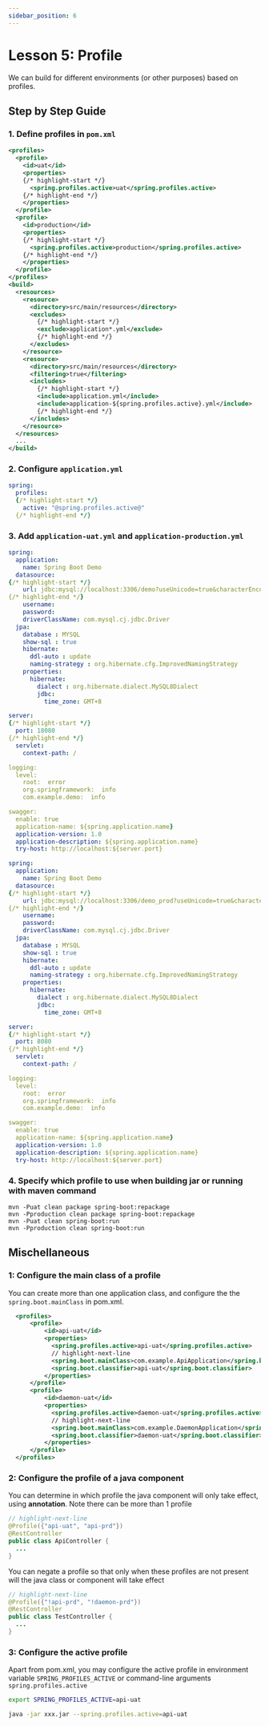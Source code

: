 ```yaml
---
sidebar_position: 6
---
```


# Lesson 5:  Profile

We can build for different environments (or other purposes) based on profiles.


## Step by Step Guide

### 1. Define profiles in `pom.xml`

```xml title="pom.xml" showLineNumbers
<profiles>
  <profile>
    <id>uat</id>
    <properties>
    {/* highlight-start */}   
      <spring.profiles.active>uat</spring.profiles.active>
    {/* highlight-end */}     
    </properties>
  </profile>
  <profile>
    <id>production</id>
    <properties>
    {/* highlight-start */}
      <spring.profiles.active>production</spring.profiles.active>
    {/* highlight-end */}
    </properties>
  </profile>
</profiles>
<build>
  <resources>
    <resource>
      <directory>src/main/resources</directory>      
      <excludes>
        {/* highlight-start */}
        <exclude>application*.yml</exclude>
        {/* highlight-end */}      
      </excludes>      
    </resource>
    <resource>
      <directory>src/main/resources</directory>
      <filtering>true</filtering>
      <includes>
        {/* highlight-start */}
        <include>application.yml</include>
        <include>application-${spring.profiles.active}.yml</include>
        {/* highlight-end */}      
      </includes>
    </resource>
  </resources>
  ...
</build>
```

### 2. Configure `application.yml`

```yml title="application.yml"
spring:
  profiles:
  {/* highlight-start */}
    active: "@spring.profiles.active@"
  {/* highlight-end */}    
```

### 3. Add `application-uat.yml` and `application-production.yml`

```yml title="application-uat.yml" showLineNumbers
spring:
  application:
    name: Spring Boot Demo
  datasource:
{/* highlight-start */}   
    url: jdbc:mysql://localhost:3306/demo?useUnicode=true&characterEncoding=utf-8&useLegacyDatetimeCode=false
{/* highlight-end */}   
    username: 
    password: 
    driverClassName: com.mysql.cj.jdbc.Driver
  jpa:
    database : MYSQL
    show-sql : true
    hibernate:
      ddl-auto : update
      naming-strategy : org.hibernate.cfg.ImprovedNamingStrategy
    properties:
      hibernate:
        dialect : org.hibernate.dialect.MySQL8Dialect
        jdbc:
          time_zone: GMT+8

server:
{/* highlight-start */}   
  port: 18080
{/* highlight-end */}     
  servlet:
    context-path: /

logging:
  level:
    root:  error
    org.springframework:  info
    com.example.demo:  info

swagger:
  enable: true
  application-name: ${spring.application.name}
  application-version: 1.0
  application-description: ${spring.application.name}
  try-host: http://localhost:${server.port}
```

```yml title="application-production.yml" showLineNumbers
spring:
  application:
    name: Spring Boot Demo
  datasource:
{/* highlight-start */}   
    url: jdbc:mysql://localhost:3306/demo_prod?useUnicode=true&characterEncoding=utf-8&useLegacyDatetimeCode=false
{/* highlight-end */}   
    username: 
    password: 
    driverClassName: com.mysql.cj.jdbc.Driver
  jpa:
    database : MYSQL
    show-sql : true
    hibernate:
      ddl-auto : update
      naming-strategy : org.hibernate.cfg.ImprovedNamingStrategy
    properties:
      hibernate:
        dialect : org.hibernate.dialect.MySQL8Dialect
        jdbc:
          time_zone: GMT+8

server:
{/* highlight-start */}   
  port: 8080
{/* highlight-end */}     
  servlet:
    context-path: /

logging:
  level:
    root:  error
    org.springframework:  info
    com.example.demo:  info

swagger:
  enable: true
  application-name: ${spring.application.name}
  application-version: 1.0
  application-description: ${spring.application.name}
  try-host: http://localhost:${server.port}
```

### 4. Specify which profile to use when building jar or running with maven command

```
mvn -Puat clean package spring-boot:repackage
mvn -Pproduction clean package spring-boot:repackage
mvn -Puat clean spring-boot:run
mvn -Pproduction clean spring-boot:run
```

## Mischellaneous
### 1: Configure the main class of a profile
  You can create more than one application class, and configure the the `spring.boot.mainClass` in pom.xml.
  ```xml title='pom.yml'
    <profiles>
        <profile>
            <id>api-uat</id>
            <properties>
              <spring.profiles.active>api-uat</spring.profiles.active>
              // highlight-next-line
              <spring.boot.mainClass>com.example.ApiApplication</spring.boot.mainClass>
              <spring.boot.classifier>api-uat</spring.boot.classifier>
            </properties>  
        </profile>	
        <profile>
            <id>daemon-uat</id>
            <properties>
              <spring.profiles.active>daemon-uat</spring.profiles.active>
              // highlight-next-line
              <spring.boot.mainClass>com.example.DaemonApplication</spring.boot.mainClass>
              <spring.boot.classifier>daemon-uat</spring.boot.classifier>
            </properties>
        </profile>
    </profiles>
  ```

### 2: Configure the profile of a java component
  You can determine in which profile the java component will only take effect, using **annotation**.
  Note there can be more than 1 profile
  ```java
  // highlight-next-line
  @Profile({"api-uat", "api-prd"})
  @RestController
  public class ApiController {
    ...
  }  
  ```

  You can negate a profile so that only when these profiles are not present will the java class or component will take effect
  ```java
  // highlight-next-line
  @Profile({"!api-prd", "!daemon-prd"})
  @RestController
  public class TestController {
    ...
  }  
  ``` 
  
### 3: Configure the active profile

Apart from pom.xml,  you may configure the active profile in environment variable `SPRING_PROFILES_ACTIVE` or command-line arguments `spring.profiles.active`

```sh  title="Environment variable"
export SPRING_PROFILES_ACTIVE=api-uat
```

```sh  title="Command-line arguments"
java -jar xxx.jar --spring.profiles.active=api-uat
```
